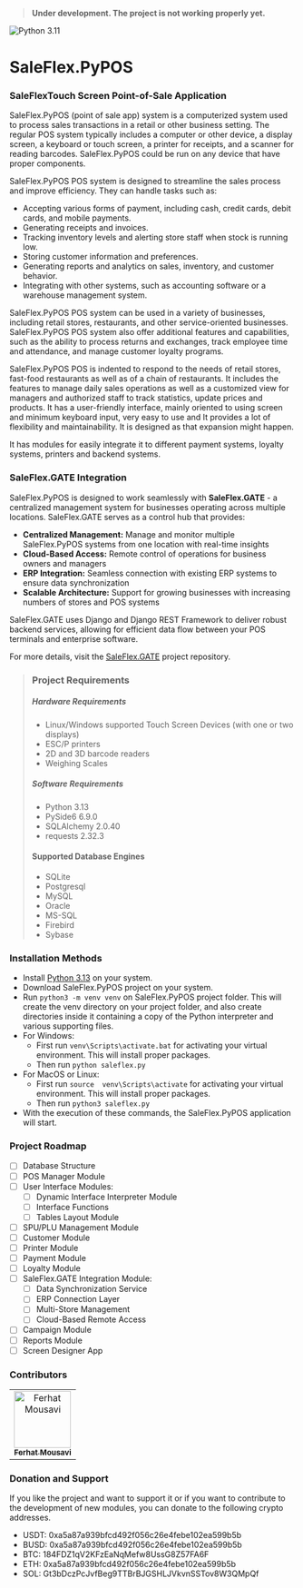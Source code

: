 > **Under development. The project is not working properly yet.**

![Python 3.11](https://img.shields.io/badge/python-%3E=_3.13-success.svg)

# SaleFlex.PyPOS

### SaleFlexTouch Screen Point-of-Sale Application

SaleFlex.PyPOS (point of sale app) system is a computerized system used to process sales transactions in a retail or other business setting. The regular POS system typically includes a computer or other device, a display screen, a keyboard or touch screen, a printer for receipts, and a scanner for reading barcodes. SaleFlex.PyPOS could be run on any device that have proper components.

SaleFlex.PyPOS POS system is designed to streamline the sales process and improve efficiency. They can handle tasks such as:

- Accepting various forms of payment, including cash, credit cards, debit cards, and mobile payments.
- Generating receipts and invoices.
- Tracking inventory levels and alerting store staff when stock is running low.
- Storing customer information and preferences.
- Generating reports and analytics on sales, inventory, and customer behavior.
- Integrating with other systems, such as accounting software or a warehouse management system.

SaleFlex.PyPOS POS system can be used in a variety of businesses, including retail stores, restaurants, and other service-oriented businesses. SaleFlex.PyPOS POS system also offer additional features and capabilities, such as the ability to process returns and exchanges, track employee time and attendance, and manage customer loyalty programs.

SaleFlex.PyPOS POS is indented to respond to the needs of retail stores, fast-food restaurants as well as of a chain of restaurants. It includes the features to manage daily sales operations as well as a customized view for managers and authorized staff to track statistics, update prices and products. It has a user-friendly interface, mainly oriented to using screen and minimum keyboard input, very easy to use and It provides a lot of flexibility and maintainability. It is designed as that expansion might happen. 

It has modules for easily integrate it to different payment systems, loyalty systems, printers and backend systems.

### SaleFlex.GATE Integration

SaleFlex.PyPOS is designed to work seamlessly with **SaleFlex.GATE** - a centralized management system for businesses operating across multiple locations. SaleFlex.GATE serves as a control hub that provides:

- **Centralized Management:** Manage and monitor multiple SaleFlex.PyPOS systems from one location with real-time insights
- **Cloud-Based Access:** Remote control of operations for business owners and managers
- **ERP Integration:** Seamless connection with existing ERP systems to ensure data synchronization
- **Scalable Architecture:** Support for growing businesses with increasing numbers of stores and POS systems

SaleFlex.GATE uses Django and Django REST Framework to deliver robust backend services, allowing for efficient data flow between your POS terminals and enterprise software.

For more details, visit the [SaleFlex.GATE](https://github.com/SaleFlex/SaleFlex.GATE) project repository.

> ### Project Requirements
>
> ##### Hardware Requirements
>
> - Linux/Windows supported Touch Screen Devices (with one or two displays) 
> - ESC/P printers
> - 2D and 3D barcode readers 
> - Weighing Scales
>
> ##### Software Requirements
>
> - Python 3.13
> - PySide6 6.9.0
> - SQLAlchemy 2.0.40
> - requests 2.32.3
>
> #### Supported Database Engines
>
> - SQLite
> - Postgresql
> - MySQL
> - Oracle
> - MS-SQL
> - Firebird
> - Sybase

### Installation Methods

* Install [Python 3.13](https://www.python.org/downloads/) on your system.
* Download SaleFlex.PyPOS project on your system.
* Run `python3 -m venv venv` on SaleFlex.PyPOS project folder. This will create the venv directory on your project folder, and also create directories inside it containing a copy of the Python interpreter and various supporting files.
* For Windows:
  * First run `venv\Scripts\activate.bat` for activating your virtual environment. This will install proper packages.
  * Then run `python saleflex.py`
* For MacOS or Linux:
  * First run `source  venv\Scripts\activate` for activating your virtual environment. This will install proper packages.
  * Then run `python3 saleflex.py`
* With the execution of these commands, the SaleFlex.PyPOS application will start.

### Project Roadmap

- [ ] Database Structure
- [ ] POS Manager Module
- [ ] User Interface Modules:
  - [ ] Dynamic Interface Interpreter Module
  - [ ] Interface Functions
  - [ ] Tables Layout Module
- [ ] SPU/PLU Management Module
- [ ] Customer Module
- [ ] Printer Module
- [ ] Payment Module
- [ ] Loyalty Module
- [ ] SaleFlex.GATE Integration Module:
  - [ ] Data Synchronization Service
  - [ ] ERP Connection Layer
  - [ ] Multi-Store Management
  - [ ] Cloud-Based Remote Access
- [ ] Campaign Module
- [ ] Reports Module
- [ ] Screen Designer App

### Contributors

<table>
<tr>
    <td align="center">
        <a href="https://github.com/ferhat-mousavi">
            <img src="https://avatars.githubusercontent.com/u/5930760?v=4" width="100;" alt="Ferhat Mousavi"/>
            <br />
            <sub><b>Ferhat Mousavi</b></sub>
        </a>
    </td>
</tr>
</table>

### Donation and Support
If you like the project and want to support it or if you want to contribute to the development of new modules, you can donate to the following crypto addresses.

- USDT: 0xa5a87a939bfcd492f056c26e4febe102ea599b5b
- BUSD: 0xa5a87a939bfcd492f056c26e4febe102ea599b5b
- BTC: 184FDZ1qV2KFzEaNqMefw8UssG8Z57FA6F
- ETH: 0xa5a87a939bfcd492f056c26e4febe102ea599b5b
- SOL: Gt3bDczPcJvfBeg9TTBrBJGSHLJVkvnSSTov8W3QMpQf



